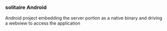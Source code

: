 ### solitaire Android

Android project embedding the server portion as a native binary and driving a webview to access the application
